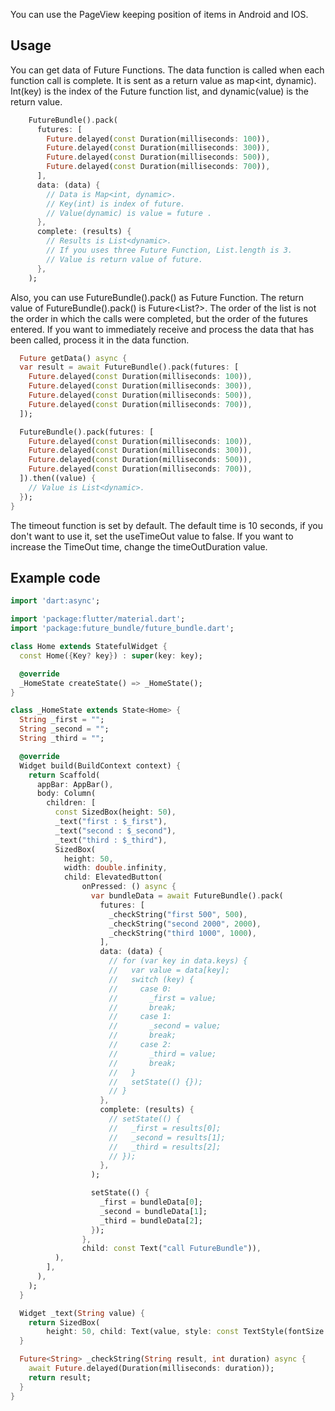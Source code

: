 <!--
This README describes the package. If you publish this package to pub.dev,
this README's contents appear on the landing page for your package.

For information about how to write a good package README, see the guide for
[writing package pages](https://dart.dev/guides/libraries/writing-package-pages).

For general information about developing packages, see the Dart guide for
[creating packages](https://dart.dev/guides/libraries/create-library-packages)
and the Flutter guide for
[developing packages and plugins](https://flutter.dev/developing-packages).
-->

You can use the PageView keeping position of items in Android and IOS.

## Usage

You can get data of Future Functions. The data function is called when each function call is complete. It is sent as a return value as map<int,
dynamic). Int(key) is the index of the Future function list, and dynamic(value) is the return value.

```dart 
    FutureBundle().pack(
      futures: [
        Future.delayed(const Duration(milliseconds: 100)),
        Future.delayed(const Duration(milliseconds: 300)),
        Future.delayed(const Duration(milliseconds: 500)),
        Future.delayed(const Duration(milliseconds: 700)),
      ],
      data: (data) {
        // Data is Map<int, dynamic>.
        // Key(int) is index of future.
        // Value(dynamic) is value = future .
      },
      complete: (results) {
        // Results is List<dynamic>.
        // If you uses three Future Function, List.length is 3.
        // Value is return value of future.
      },
    );
```

Also, you can use FutureBundle().pack() as Future Function. The return value of FutureBundle().pack() is Future<List<dynamic>?>. The order of the list
is not the order in which the calls were completed, but the order of the futures entered. If you want to immediately receive and process the data that
has been called, process it in the data function.

```dart
  Future getData() async {
  var result = await FutureBundle().pack(futures: [
    Future.delayed(const Duration(milliseconds: 100)),
    Future.delayed(const Duration(milliseconds: 300)),
    Future.delayed(const Duration(milliseconds: 500)),
    Future.delayed(const Duration(milliseconds: 700)),
  ]);

  FutureBundle().pack(futures: [
    Future.delayed(const Duration(milliseconds: 100)),
    Future.delayed(const Duration(milliseconds: 300)),
    Future.delayed(const Duration(milliseconds: 500)),
    Future.delayed(const Duration(milliseconds: 700)),
  ]).then((value) {
    // Value is List<dynamic>.
  });
}
```

The timeout function is set by default. The default time is 10 seconds, if you don't want to use it, set the useTimeOut value to false. If you want to
increase the TimeOut time, change the timeOutDuration value.

                              


## Example code

```dart
import 'dart:async';

import 'package:flutter/material.dart';
import 'package:future_bundle/future_bundle.dart';

class Home extends StatefulWidget {
  const Home({Key? key}) : super(key: key);

  @override
  _HomeState createState() => _HomeState();
}

class _HomeState extends State<Home> {
  String _first = "";
  String _second = "";
  String _third = "";

  @override
  Widget build(BuildContext context) {
    return Scaffold(
      appBar: AppBar(),
      body: Column(
        children: [
          const SizedBox(height: 50),
          _text("first : $_first"),
          _text("second : $_second"),
          _text("third : $_third"),
          SizedBox(
            height: 50,
            width: double.infinity,
            child: ElevatedButton(
                onPressed: () async {
                  var bundleData = await FutureBundle().pack(
                    futures: [
                      _checkString("first 500", 500),
                      _checkString("second 2000", 2000),
                      _checkString("third 1000", 1000),
                    ],
                    data: (data) {
                      // for (var key in data.keys) {
                      //   var value = data[key];
                      //   switch (key) {
                      //     case 0:
                      //       _first = value;
                      //       break;
                      //     case 1:
                      //       _second = value;
                      //       break;
                      //     case 2:
                      //       _third = value;
                      //       break;
                      //   }
                      //   setState(() {});
                      // }
                    },
                    complete: (results) {
                      // setState(() {
                      //   _first = results[0];
                      //   _second = results[1];
                      //   _third = results[2];
                      // });
                    },
                  );

                  setState(() {
                    _first = bundleData[0];
                    _second = bundleData[1];
                    _third = bundleData[2];
                  });
                },
                child: const Text("call FutureBundle")),
          ),
        ],
      ),
    );
  }

  Widget _text(String value) {
    return SizedBox(
        height: 50, child: Text(value, style: const TextStyle(fontSize: 20)));
  }

  Future<String> _checkString(String result, int duration) async {
    await Future.delayed(Duration(milliseconds: duration));
    return result;
  }
}
```
